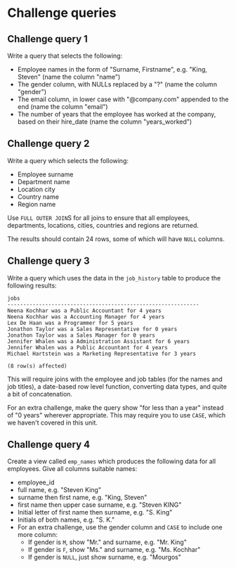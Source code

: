 # Challenge queries

## Challenge query 1

Write a query that selects the following:

- Employee names in the form of "Surname, Firstname", e.g. "King, Steven" (name the column "name")
- The gender column, with NULLs replaced by a "?" (name the column "gender")
- The email column, in lower case with "@company.com" appended to the end (name the column "email")
- The number of years that the employee has worked at the company, based on their hire_date (name the column "years_worked")

## Challenge query 2

Write a query which selects the following:

- Employee surname
- Department name
- Location city
- Country name
- Region name

Use `FULL OUTER JOIN`S for all joins to ensure that all employees, departments, locations, cities, countries and regions are returned.

The results should contain 24 rows, some of which will have `NULL` columns.

## Challenge query 3

Write a query which uses the data in the `job_history` table to produce the following results:

```
jobs
-------------------------------------------------------------
Neena Kochhar was a Public Accountant for 4 years
Neena Kochhar was a Accounting Manager for 4 years
Lex De Haan was a Programmer for 5 years
Jonathon Taylor was a Sales Representative for 0 years
Jonathon Taylor was a Sales Manager for 0 years
Jennifer Whalen was a Administration Assistant for 6 years
Jennifer Whalen was a Public Accountant for 4 years
Michael Hartstein was a Marketing Representative for 3 years

(8 row(s) affected)
```

This will require joins with the employee and job tables (for the names and job titles), a date-based row level function, converting data types, and quite a bit of concatenation.

For an extra challenge, make the query show "for less than a year" instead of "0 years" wherever appropriate.  This may require you to use `CASE`, which we haven't covered in this unit.

## Challenge query 4

Create a view called `emp_names` which produces the following data for all employees.  Give all columns suitable names:

- employee_id
- full name, e.g. "Steven King"
- surname then first name, e.g. "King, Steven"
- first name then upper case surname, e.g. "Steven KING"
- Initial letter of first name then surname, e.g. "S. King"
- Initials of both names, e.g. "S. K."
- For an extra challenge, use the gender column and `CASE` to include one more column:
	- If gender is `M`, show "Mr." and surname, e.g. "Mr. King"
	- If gender is `F`, show "Ms." and surname, e.g. "Ms. Kochhar"
	- If gender is `NULL`, just show surname, e.g. "Mourgos"
